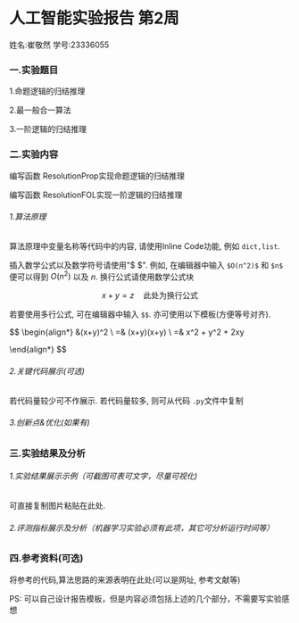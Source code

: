 # 人工智能实验报告 第2周

姓名:崔敬然  学号:23336055

### 一.实验题目

1.命题逻辑的归结推理

2.最一般合一算法

3.一阶逻辑的归结推理

### 二.实验内容

编写函数 ResolutionProp实现命题逻辑的归结推理

编写函数 ResolutionFOL实现一阶逻辑的归结推理

###### 1.算法原理

算法原理中变量名称等代码中的内容, 请使用Inline Code功能, 例如 `dict,list`.

插入数学公式以及数学符号请使用"\$ \$". 例如, 在编辑器中输入 `$O(n^2)$` 和 `$n$` 便可以得到 $O(n^2)$ 以及 $n$. 换行公式请使用数学公式块

$$
x+y=z  \quad\text{此处为换行公式}
$$

若要使用多行公式, 可在编辑器中输入 `$$`. 亦可使用以下模板(方便等号对齐).

$$
\begin{align*}
&(x+y)^2 \\
=& (x+y)(x+y) \\
=& x^2 + y^2 + 2xy

\end{align*}
$$


###### 2.关键代码展示(可选)

若代码量较少可不作展示. 若代码量较多, 则可从代码 `.py`文件中复制

###### 3.创新点&优化(如果有)


### 三.实验结果及分析

###### 1.实验结果展示示例（可截图可表可文字，尽量可视化)

可直接复制图片粘贴在此处.

###### 2.评测指标展示及分析（机器学习实验必须有此项，其它可分析运行时间等）

### 四.参考资料(可选)

将参考的代码,算法思路的来源表明在此处(可以是网址, 参考文献等)


PS: 可以自己设计报告模板，但是内容必须包括上述的几个部分，不需要写实验感想